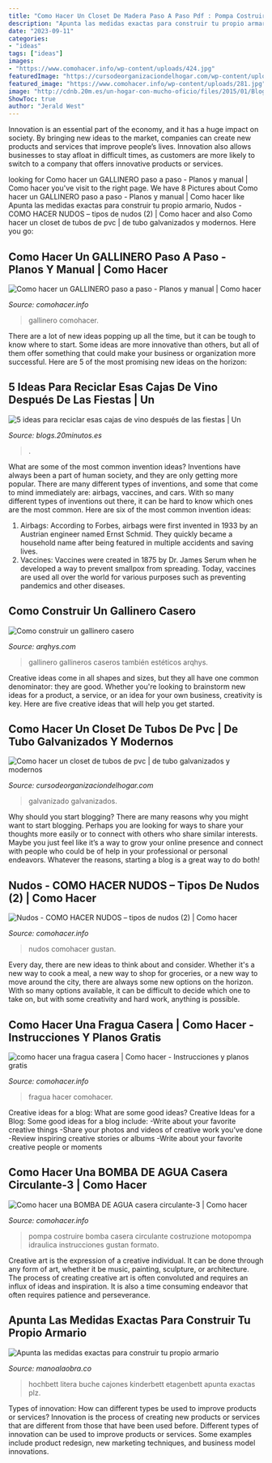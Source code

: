 ```yaml
---
title: "Como Hacer Un Closet De Madera Paso A Paso Pdf : Pompa Costruire Bomba Casera Circulante Costruzione Motopompa Idraulica Instrucciones Gustan Formato"
description: "Apunta las medidas exactas para construir tu propio armario"
date: "2023-09-11"
categories:
- "ideas"
tags: ["ideas"]
images:
- "https://www.comohacer.info/wp-content/uploads/424.jpg"
featuredImage: "https://cursodeorganizaciondelhogar.com/wp-content/uploads/2018/08/como-hacer-un-closet-de-tubo-galvanizado-3.jpg"
featured_image: "https://www.comohacer.info/wp-content/uploads/281.jpg"
image: "http://cdnb.20m.es/un-hogar-con-mucho-oficio/files/2015/01/Blog_Reparalia_reciclaje_cajas_vino_madera_macetas_maceteros.jpg"
ShowToc: true
author: "Jerald West"
---
```



Innovation is an essential part of the economy, and it has a huge impact on society. By bringing new ideas to the market, companies can create new products and services that improve people’s lives. Innovation also allows businesses to stay afloat in difficult times, as customers are more likely to switch to a company that offers innovative products or services.

	

		
looking for Como hacer un GALLINERO paso a paso - Planos y manual | Como hacer you've visit to the right page. We have 8 Pictures about Como hacer un GALLINERO paso a paso - Planos y manual | Como hacer like Apunta las medidas exactas para construir tu propio armario, Nudos - COMO HACER NUDOS – tipos de nudos (2) | Como hacer and also Como hacer un closet de tubos de pvc | de tubo galvanizados y modernos. Here you go:
		
    
## Como Hacer Un GALLINERO Paso A Paso - Planos Y Manual | Como Hacer

<img loading=lazy src="http://www.comohacer.info/wp-content/uploads/Como-hacer-un-GALLINERO-paso-a-paso-Planos-y-manual-5.jpg" onerror="this.onerror=null;this.src='https://tse2.mm.bing.net/th?id=OIP.XQegMn7s8Wl8wKo4AHP7pQHaEG&amp;pid=15.1';" alt="Como hacer un GALLINERO paso a paso - Planos y manual | Como hacer">

_Source: comohacer.info_

>gallinero comohacer. 

	

There are a lot of new ideas popping up all the time, but it can be tough to know where to start. Some ideas are more innovative than others, but all of them offer something that could make your business or organization more successful. Here are 5 of the most promising new ideas on the horizon: 

    
## 5 Ideas Para Reciclar Esas Cajas De Vino Después De Las Fiestas | Un

<img loading=lazy src="http://cdnb.20m.es/un-hogar-con-mucho-oficio/files/2015/01/Blog_Reparalia_reciclaje_cajas_vino_madera_macetas_maceteros.jpg" onerror="this.onerror=null;this.src='https://tse2.mm.bing.net/th?id=OIP.ycjr8Riubmqh_oQvViMl0AHaFj&amp;pid=15.1';" alt="5 ideas para reciclar esas cajas de vino después de las fiestas | Un">

_Source: blogs.20minutos.es_

>. 

	

What are some of the most common invention ideas?
Inventions have always been a part of human society, and they are only getting more popular. There are many different types of inventions, and some that come to mind immediately are: airbags, vaccines, and cars. With so many different types of inventions out there, it can be hard to know which ones are the most common. Here are six of the most common invention ideas: 
1) Airbags: According to Forbes, airbags were first invented in 1933 by an Austrian engineer named Ernst Schmid. They quickly became a household name after being featured in multiple accidents and saving lives. 
2) Vaccines: Vaccines were created in 1875 by Dr. James Serum when he developed a way to prevent smallpox from spreading. Today, vaccines are used all over the world for various purposes such as preventing pandemics and other diseases.

    
## Como Construir Un Gallinero Casero

<img loading=lazy src="https://www.arqhys.com/blog/wp-content/uploads/2013/01/203.jpg" onerror="this.onerror=null;this.src='https://tse3.mm.bing.net/th?id=OIP.i3xCXGMLmlKXehmyiu8JZAHaF-&amp;pid=15.1';" alt="Como construir un gallinero casero">

_Source: arqhys.com_

>gallinero gallineros caseros también estéticos arqhys. 

	

Creative ideas come in all shapes and sizes, but they all have one common denominator: they are good. Whether you're looking to brainstorm new ideas for a product, a service, or an idea for your own business, creativity is key. Here are five creative ideas that will help you get started.

    
## Como Hacer Un Closet De Tubos De Pvc | De Tubo Galvanizados Y Modernos

<img loading=lazy src="https://cursodeorganizaciondelhogar.com/wp-content/uploads/2018/08/como-hacer-un-closet-de-tubo-galvanizado-3.jpg" onerror="this.onerror=null;this.src='https://tse4.mm.bing.net/th?id=OIP.Kq3twZQhXGJDr_MPEa66cgHaHf&amp;pid=15.1';" alt="Como hacer un closet de tubos de pvc | de tubo galvanizados y modernos">

_Source: cursodeorganizaciondelhogar.com_

>galvanizado galvanizados. 

	

Why should you start blogging?
There are many reasons why you might want to start blogging. Perhaps you are looking for ways to share your thoughts more easily or to connect with others who share similar interests. Maybe you just feel like it’s a way to grow your online presence and connect with people who could be of help in your professional or personal endeavors. Whatever the reasons, starting a blog is a great way to do both!

    
## Nudos - COMO HACER NUDOS – Tipos De Nudos (2) | Como Hacer

<img loading=lazy src="https://www.comohacer.info/wp-content/uploads/281.jpg" onerror="this.onerror=null;this.src='https://tse3.mm.bing.net/th?id=OIP.pTvLaBulOlEYjyUPoCXhDwHaDd&amp;pid=15.1';" alt="Nudos - COMO HACER NUDOS – tipos de nudos (2) | Como hacer">

_Source: comohacer.info_

>nudos comohacer gustan. 

	

Every day, there are new ideas to think about and consider. Whether it's a new way to cook a meal, a new way to shop for groceries, or a new way to move around the city, there are always some new options on the horizon. With so many options available, it can be difficult to decide which one to take on, but with some creativity and hard work, anything is possible.

    
## Como Hacer Una Fragua Casera | Como Hacer - Instrucciones Y Planos Gratis

<img loading=lazy src="https://www.comohacer.info/wp-content/uploads/424.jpg" onerror="this.onerror=null;this.src='https://tse4.mm.bing.net/th?id=OIP.NWUQt-s3HkEVvpPP0iaRwAHaF8&amp;pid=15.1';" alt="como hacer una fragua casera | Como hacer - Instrucciones y planos gratis">

_Source: comohacer.info_

>fragua hacer comohacer. 

	

Creative ideas for a blog: What are some good ideas?
Creative Ideas for a Blog:
Some good ideas for a blog include: 
-Write about your favorite creative things 
-Share your photos and videos of creative work you’ve done 
-Review inspiring creative stories or albums 
-Write about your favorite creative people or moments

    
## Como Hacer Una BOMBA DE AGUA Casera Circulante-3 | Como Hacer

<img loading=lazy src="https://www.comohacer.info/wp-content/uploads/Como-hacer-una-BOMBA-DE-AGUA-casera-circulante-3.jpg" onerror="this.onerror=null;this.src='https://tse2.mm.bing.net/th?id=OIP.YM02cqkbpFOvdY3WfIqXIAHaFc&amp;pid=15.1';" alt="Como hacer una BOMBA DE AGUA casera circulante-3 | Como hacer">

_Source: comohacer.info_

>pompa costruire bomba casera circulante costruzione motopompa idraulica instrucciones gustan formato. 

	

Creative art is the expression of a creative individual. It can be done through any form of art, whether it be music, painting, sculpture, or architecture. The process of creating creative art is often convoluted and requires an influx of ideas and inspiration. It is also a time consuming endeavor that often requires patience and perseverance.

    
## Apunta Las Medidas Exactas Para Construir Tu Propio Armario

<img loading=lazy src="https://manoalaobra.co/wp-content/uploads/2018/04/7-79-768x768.jpg" onerror="this.onerror=null;this.src='https://tse4.mm.bing.net/th?id=OIP.TV9NyVp8WIalb176G5pPLgHaHa&amp;pid=15.1';" alt="Apunta las medidas exactas para construir tu propio armario">

_Source: manoalaobra.co_

>hochbett litera buche cajones kinderbett etagenbett apunta exactas plz. 

	

Types of innovation: How can different types be used to improve products or services?
Innovation is the process of creating new products or services that are different from those that have been used before. Different types of innovation can be used to improve products or services. Some examples include product redesign, new marketing techniques, and business model innovations.

